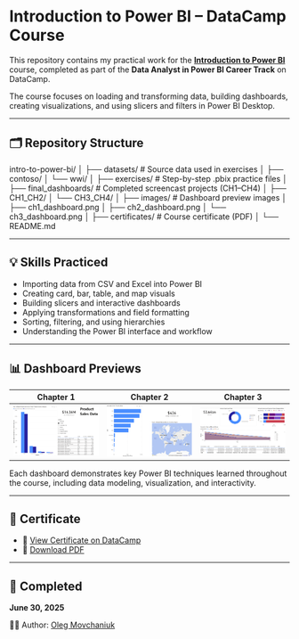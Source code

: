 # Introduction to Power BI – DataCamp Course

This repository contains my practical work for the **[Introduction to Power BI](https://app.datacamp.com/learn/courses/introduction-to-power-bi)** course, completed as part of the **Data Analyst in Power BI Career Track** on DataCamp.

The course focuses on loading and transforming data, building dashboards, creating visualizations, and using slicers and filters in Power BI Desktop.

---

## 🗂️ Repository Structure

intro-to-power-bi/
│
├── datasets/ # Source data used in exercises
│ ├── contoso/
│ └── wwi/
│
├── exercises/ # Step-by-step .pbix practice files
│
├── final_dashboards/ # Completed screencast projects (CH1–CH4)
│ ├── CH1_CH2/
│ └── CH3_CH4/
│
├── images/ # Dashboard preview images
│ ├── ch1_dashboard.png
│ ├── ch2_dashboard.png
│ └── ch3_dashboard.png
│
├── certificates/ # Course certificate (PDF)
│
└── README.md


---

## 💡 Skills Practiced

- Importing data from CSV and Excel into Power BI  
- Creating card, bar, table, and map visuals  
- Building slicers and interactive dashboards  
- Applying transformations and field formatting  
- Sorting, filtering, and using hierarchies  
- Understanding the Power BI interface and workflow  

---

## 📊 Dashboard Previews

| Chapter 1 | Chapter 2 | Chapter 3 |
|----------|-----------|-----------|
| ![CH1](images/ch1_dashboard.png) | ![CH2](images/ch2_dashboard.png) | ![CH3](images/ch3_dashboard.png) |

Each dashboard demonstrates key Power BI techniques learned throughout the course, including data modeling, visualization, and interactivity.

---

## 📄 Certificate

- 🔗 [View Certificate on DataCamp](https://www.datacamp.com/completed/statement-of-accomplishment/course/29743a9e36e286cdafac68f3cb639270bf4d85a5)  
- 📎 [Download PDF](./certificates/certificate-intro-to-power-bi.pdf)

---

## 📅 Completed

**June 30, 2025**

👨‍💻 Author: [Oleg Movchaniuk](https://github.com/movcha)